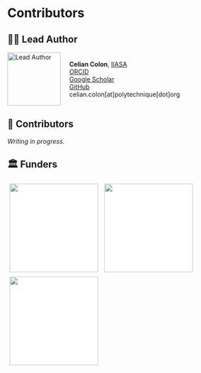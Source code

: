 # Contributors

## 🧑‍🔬 Lead Author

<div style="display: flex; align-items: center; gap: 20px;">

  <img src="cc_iiasa_pix_small.jpg" alt="Lead Author" style="height:120px;"/>

  <div>
    <strong>Celian Colon</strong>, <a href="https://iiasa.ac.at/">IIASA</a><br>
    <a href="https://orcid.org/0000-0002-4132-4648">ORCID</a><br>
    <a href="https://scholar.google.com/citations?user=EL2q1fQAAAAJ&hl=en">Google Scholar</a><br>
    <a href="https://github.com/ccolon">GitHub</a><br>
    celian.colon[at]polytechnique[dot]org
  </div>

</div>

## 🤝 Contributors

*Writing in progress.*


## 🏛️ Funders

<img src="https://austria-forum.org/attach/Wissenschaft_und_Wirtschaft/Forschungseinrichtungen/IIASA_Internationales_Institut_f%C3%BCr_angewandte_Systemanalyse/IIASA-logo.png" style="background-color: white; padding: 5px;" width="200">
<img src="https://www.worldbank.org/ext/en/media_1b9d836624bdfd028dfbe9f018f3f12e52326504c.svg?width=2000&format=webply&optimize=medium" style="background-color: white; padding: 5px;" width="200">
<img src="https://www.oenb.at/.resources/oenb/resources/images/logo_en.png" style="background-color: white; padding: 5px;" width="200">    

